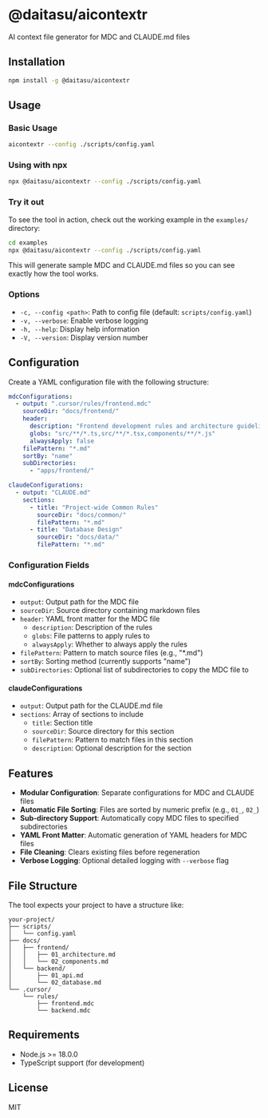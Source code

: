 # @daitasu/aicontextr

AI context file generator for MDC and CLAUDE.md files

## Installation

```bash
npm install -g @daitasu/aicontextr
```

## Usage

### Basic Usage

```bash
aicontextr --config ./scripts/config.yaml
```

### Using with npx

```bash
npx @daitasu/aicontextr --config ./scripts/config.yaml
```

### Try it out

To see the tool in action, check out the working example in the `examples/` directory:

```bash
cd examples
npx @daitasu/aicontextr --config ./scripts/config.yaml
```

This will generate sample MDC and CLAUDE.md files so you can see exactly how the tool works.

### Options

- `-c, --config <path>`: Path to config file (default: `scripts/config.yaml`)
- `-v, --verbose`: Enable verbose logging
- `-h, --help`: Display help information
- `-V, --version`: Display version number

## Configuration

Create a YAML configuration file with the following structure:

```yaml
mdcConfigurations:
  - output: ".cursor/rules/frontend.mdc"
    sourceDir: "docs/frontend/"
    header:
      description: "Frontend development rules and architecture guidelines"
      globs: "src/**/*.ts,src/**/*.tsx,components/**/*.js"
      alwaysApply: false
    filePattern: "*.md"
    sortBy: "name"
    subDirectories:
      - "apps/frontend/"

claudeConfigurations:
  - output: "CLAUDE.md"
    sections:
      - title: "Project-wide Common Rules"
        sourceDir: "docs/common/"
        filePattern: "*.md"
      - title: "Database Design"
        sourceDir: "docs/data/"
        filePattern: "*.md"
```

### Configuration Fields

#### mdcConfigurations

- `output`: Output path for the MDC file
- `sourceDir`: Source directory containing markdown files
- `header`: YAML front matter for the MDC file
  - `description`: Description of the rules
  - `globs`: File patterns to apply rules to
  - `alwaysApply`: Whether to always apply the rules
- `filePattern`: Pattern to match source files (e.g., "*.md")
- `sortBy`: Sorting method (currently supports "name")
- `subDirectories`: Optional list of subdirectories to copy the MDC file to

#### claudeConfigurations

- `output`: Output path for the CLAUDE.md file
- `sections`: Array of sections to include
  - `title`: Section title
  - `sourceDir`: Source directory for this section
  - `filePattern`: Pattern to match files in this section
  - `description`: Optional description for the section

## Features

- **Modular Configuration**: Separate configurations for MDC and CLAUDE files
- **Automatic File Sorting**: Files are sorted by numeric prefix (e.g., `01_`, `02_`)
- **Sub-directory Support**: Automatically copy MDC files to specified subdirectories
- **YAML Front Matter**: Automatic generation of YAML headers for MDC files
- **File Cleaning**: Clears existing files before regeneration
- **Verbose Logging**: Optional detailed logging with `--verbose` flag

## File Structure

The tool expects your project to have a structure like:

```
your-project/
├── scripts/
│   └── config.yaml
├── docs/
│   ├── frontend/
│   │   ├── 01_architecture.md
│   │   └── 02_components.md
│   └── backend/
│       ├── 01_api.md
│       └── 02_database.md
└── .cursor/
    └── rules/
        ├── frontend.mdc
        └── backend.mdc
```

## Requirements

- Node.js >= 18.0.0
- TypeScript support (for development)

## License

MIT